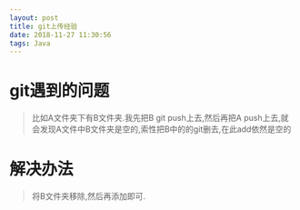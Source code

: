 ```yaml
---
layout: post
title: git上传经验
date: 2018-11-27 11:30:56
tags: Java
---
```

# git遇到的问题
>比如A文件夹下有B文件夹.我先把B git push上去,然后再把A push上去,就会发现A文件中B文件夹是空的,索性把B中的的git删去,在此add依然是空的
# 解决办法
>将B文件夹移除,然后再添加即可.
